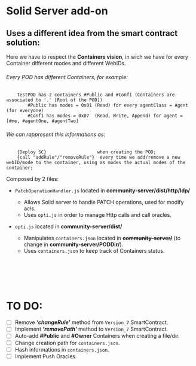 
# Solid Server add-on
## Uses a different idea from the smart contract solution:
  Here we have to respect the **Containers vision**, in wich we have for every Container different modes and different WebIDs.

###### Every POD has different Containers, for example:
		TestPOD has 2 containers #Public and #Conf1 (Containers are associated to '.' [Root of the POD])
			#Public has modes = 0x01 (Read) for every agentClass = Agent (for everyone)
			#Conf1 has modes = 0x07  (Read, Write, Append) for agent = [#me, #agentOne, #agentTwo]

###### We can rappresent this informations as:
		{Deploy SC}                   when creating the POD;
		{call "addRule"/"removeRule"}  every time we add/remove a new webID/mode to the container, using as modes the actual modes of the container;

Composed by 2 files:
* `PatchOperationHandler.js` located in **community-server/dist/http/ldp/**
  * Allows Solid server to handle PATCH operations, used for modify acls.
  * Uses `opti.js` in order to manage Http calls and call oracles.
  
* `opti.js` located in **community-server/dist/**
  * Manipulates `containers.json` located in ~~**community-server/**~~ (to change in **community-server/PODDir/**).
  * Uses `containers.json` to keep track of Containers status.

<br></br><br></br>

# TO DO:
- [ ] Remove **<em>'changeRule'</em>** method from `Version_7` SmartContract.
- [ ] Implement **<em>'removePath'</em>** method to `Version_7` SmartContract.
- [ ] Auto-add **#Public** and **#Owner** Containers when creating a file/dir.
- [ ] Change creation path for `containers.json`.
- [ ] Hash informations in `containers.json`.
- [ ] Implement Push Oracles.
